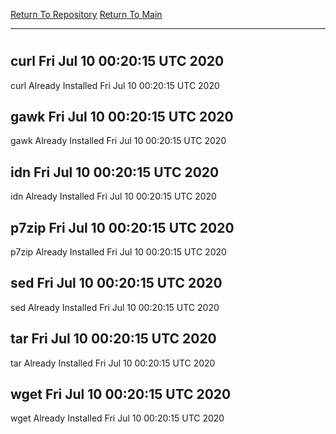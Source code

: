 [Return To Repository](https://github.com/deathbybandaid/piholeparser/)
[Return To Main](https://github.com/deathbybandaid/piholeparser/blob/master/RecentRunLogs/Mainlog.md)
____________________________________
# 
## curl Fri Jul 10 00:20:15 UTC 2020
curl Already Installed Fri Jul 10 00:20:15 UTC 2020
## gawk Fri Jul 10 00:20:15 UTC 2020
gawk Already Installed Fri Jul 10 00:20:15 UTC 2020
## idn Fri Jul 10 00:20:15 UTC 2020
idn Already Installed Fri Jul 10 00:20:15 UTC 2020
## p7zip Fri Jul 10 00:20:15 UTC 2020
p7zip Already Installed Fri Jul 10 00:20:15 UTC 2020
## sed Fri Jul 10 00:20:15 UTC 2020
sed Already Installed Fri Jul 10 00:20:15 UTC 2020
## tar Fri Jul 10 00:20:15 UTC 2020
tar Already Installed Fri Jul 10 00:20:15 UTC 2020
## wget Fri Jul 10 00:20:15 UTC 2020
wget Already Installed Fri Jul 10 00:20:15 UTC 2020
